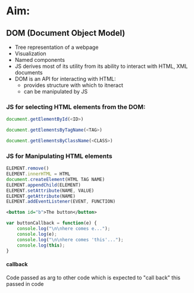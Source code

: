 # Aim:

## DOM (Document Object Model)

* Tree representation of a webpage
* Visualization
* Named components
* JS derives most of its utility from its ability to interact with HTML, XML documents
* DOM is an API for interacting with HTML:
    * provides structure with which to itneract
    * can be manipulated by JS

### JS for selecting HTML elements from the DOM:

```javascript
document.getElementById(<ID>)

document.getElementsByTagName(<TAG>)

document.getElementsByClassName(<CLASS>)
```

### JS for Manipulating HTML elements

```javascript
ELEMENT.remove()
ELEMENT.innerHTML = HTML
document.createElement(HTML TAG NAME)
ELEMENT.appendChild(ELEMENT)
ELEMENT.setAttribute(NAME, VALUE)
ELEMENT.getAttribute(NAME)
ELEMENT.addEventListener(EVENT, FUNCTION)
```

```xml
<button id="b">The button</button>
```

```javascript
var buttonCallback = function(e) {
    console.log("\n\nhere comes e...");
    console.log(e);
    console.log("\n\nhere comes 'this'...");
    console.log(this);
}
```

#### callback

Code passed as arg to other code which is expected to "call back" this
passed in code
